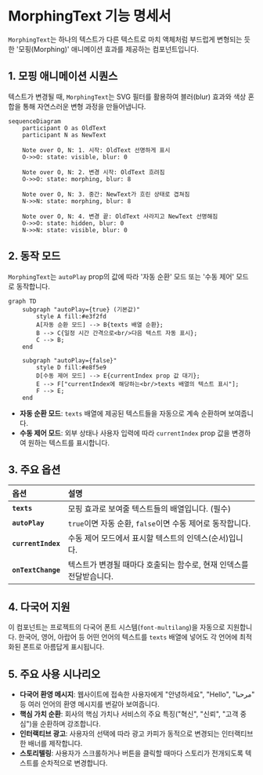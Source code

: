 # MorphingText 기능 명세서

`MorphingText`는 하나의 텍스트가 다른 텍스트로 마치 액체처럼 부드럽게 변형되는 듯한 '모핑(Morphing)' 애니메이션 효과를 제공하는 컴포넌트입니다.

## 1. 모핑 애니메이션 시퀀스

텍스트가 변경될 때, `MorphingText`는 SVG 필터를 활용하여 블러(blur) 효과와 색상 혼합을 통해 자연스러운 변형 과정을 만들어냅니다.

```mermaid
sequenceDiagram
    participant O as OldText
    participant N as NewText

    Note over O, N: 1. 시작: OldText 선명하게 표시
    O->>O: state: visible, blur: 0

    Note over O, N: 2. 변경 시작: OldText 흐려짐
    O->>O: state: morphing, blur: 8

    Note over O, N: 3. 중간: NewText가 흐린 상태로 겹쳐짐
    N->>N: state: morphing, blur: 8

    Note over O, N: 4. 변경 끝: OldText 사라지고 NewText 선명해짐
    O->>O: state: hidden, blur: 0
    N->>N: state: visible, blur: 0
```

## 2. 동작 모드

`MorphingText`는 `autoPlay` prop의 값에 따라 '자동 순환' 모드 또는 '수동 제어' 모드로 동작합니다.

```mermaid
graph TD
    subgraph "autoPlay={true} (기본값)"
        style A fill:#e3f2fd
        A[자동 순환 모드] --> B{texts 배열 순환};
        B --> C{일정 시간 간격으로<br/>다음 텍스트 자동 표시};
        C --> B;
    end

    subgraph "autoPlay={false}"
        style D fill:#e8f5e9
        D[수동 제어 모드] --> E{currentIndex prop 값 대기};
        E --> F["currentIndex에 해당하는<br/>texts 배열의 텍스트 표시"];
        F --> E;
    end
```

- **자동 순환 모드**: `texts` 배열에 제공된 텍스트들을 자동으로 계속 순환하며 보여줍니다.
- **수동 제어 모드**: 외부 상태나 사용자 입력에 따라 `currentIndex` prop 값을 변경하여 원하는 텍스트를 표시합니다.

## 3. 주요 옵션

| 옵션               | 설명                                                                |
| :----------------- | :------------------------------------------------------------------ |
| **`texts`**        | 모핑 효과로 보여줄 텍스트들의 배열입니다. (필수)                    |
| **`autoPlay`**     | `true`이면 자동 순환, `false`이면 수동 제어로 동작합니다.           |
| **`currentIndex`** | 수동 제어 모드에서 표시할 텍스트의 인덱스(순서)입니다.              |
| **`onTextChange`** | 텍스트가 변경될 때마다 호출되는 함수로, 현재 인덱스를 전달받습니다. |

## 4. 다국어 지원

이 컴포넌트는 프로젝트의 다국어 폰트 시스템(`font-multilang`)을 자동으로 지원합니다. 한국어, 영어, 아랍어 등 어떤 언어의 텍스트를 `texts` 배열에 넣어도 각 언어에 최적화된 폰트로 아름답게 표시됩니다.

## 5. 주요 사용 시나리오

- **다국어 환영 메시지**: 웹사이트에 접속한 사용자에게 "안녕하세요", "Hello", "مرحبا" 등 여러 언어의 환영 메시지를 번갈아 보여줍니다.
- **핵심 가치 순환**: 회사의 핵심 가치나 서비스의 주요 특징("혁신", "신뢰", "고객 중심")을 순환하며 강조합니다.
- **인터랙티브 광고**: 사용자의 선택에 따라 광고 카피가 동적으로 변경되는 인터랙티브한 배너를 제작합니다.
- **스토리텔링**: 사용자가 스크롤하거나 버튼을 클릭할 때마다 스토리가 전개되도록 텍스트를 순차적으로 변경합니다.
